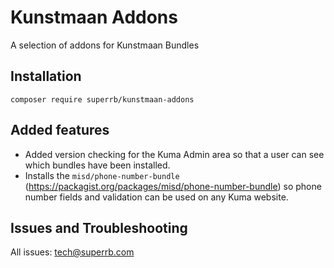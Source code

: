 # Kunstmaan Addons
A selection of addons for Kunstmaan Bundles
## Installation
`composer require superrb/kunstmaan-addons`
## Added features
- Added version checking for the Kuma Admin area so that a user can see which bundles have been installed.
- Installs the `misd/phone-number-bundle` (https://packagist.org/packages/misd/phone-number-bundle) so phone number fields and validation can be used on any Kuma website.
## Issues and Troubleshooting
All issues: tech@superrb.com
